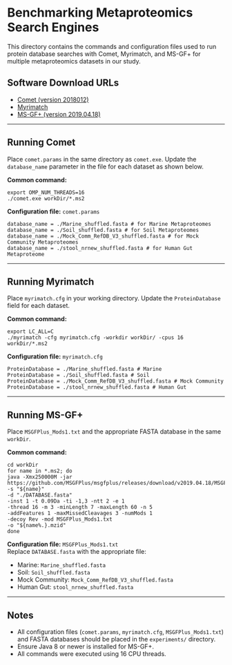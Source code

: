 # Benchmarking Metaproteomics Search Engines

This directory contains the commands and configuration files used to run protein database searches with Comet, Myrimatch, and MS-GF+ for multiple metaproteomics datasets in our study.

## Software Download URLs

- [Comet (version 2018012)](https://sourceforge.net/projects/comet-ms/files/comet_2018012.zip)  
- [Myrimatch](https://figshare.com/articles/dataset/myrimatch/29144549?file=54806417)  
- [MS-GF+ (version 2019.04.18)](https://github.com/MSGFPlus/msgfplus)  

---

## Running Comet

Place `comet.params` in the same directory as `comet.exe`. Update the `database_name` parameter in the file for each dataset as shown below.

**Common command:**
```
export OMP_NUM_THREADS=16
./comet.exe workDir/*.ms2
```

**Configuration file:** `comet.params`

```
database_name = ./Marine_shuffled.fasta # for Marine Metaproteomes
database_name = ./Soil_shuffled.fasta # for Soil Metaproteomes
database_name = ./Mock_Comm_RefDB_V3_shuffled.fasta # for Mock Community Metaproteomes
database_name = ./stool_nrnew_shuffled.fasta # for Human Gut Metaproteome
```

---

## Running Myrimatch

Place `myrimatch.cfg` in your working directory. Update the `ProteinDatabase` field for each dataset.

**Common command:**
```
export LC_ALL=C
./myrimatch -cfg myrimatch.cfg -workdir workDir/ -cpus 16 workDir/*.ms2
```

**Configuration file:** `myrimatch.cfg`
```
ProteinDatabase = ./Marine_shuffled.fasta # Marine
ProteinDatabase = ./Soil_shuffled.fasta # Soil
ProteinDatabase = ./Mock_Comm_RefDB_V3_shuffled.fasta # Mock Community
ProteinDatabase = ./stool_nrnew_shuffled.fasta # Human Gut
```

---

## Running MS-GF+

Place `MSGFPlus_Mods1.txt` and the appropriate FASTA database in the same `workDir`.

**Common command:**
```
cd workDir
for name in *.ms2; do
java -Xmx250000M -jar https://github.com/MSGFPlus/msgfplus/releases/download/v2019.04.18/MSGFPlus.jar
-s "${name}"
-d "./DATABASE.fasta"
-inst 1 -t 0.09Da -ti -1,3 -ntt 2 -e 1
-thread 16 -m 3 -minLength 7 -maxLength 60 -n 5
-addFeatures 1 -maxMissedCleavages 3 -numMods 1
-decoy Rev -mod MSGFPlus_Mods1.txt
-o "${name%.}.mzid"
done
```

**Configuration file:** `MSGFPlus_Mods1.txt`  
Replace `DATABASE.fasta` with the appropriate file:  
- Marine: `Marine_shuffled.fasta`  
- Soil: `Soil_shuffled.fasta`  
- Mock Community: `Mock_Comm_RefDB_V3_shuffled.fasta`  
- Human Gut: `stool_nrnew_shuffled.fasta`  

---

## Notes

- All configuration files (`comet.params`, `myrimatch.cfg`, `MSGFPlus_Mods1.txt`) and FASTA databases should be placed in the `experiments/` directory.  
- Ensure Java 8 or newer is installed for MS-GF+.  
- All commands were executed using 16 CPU threads.  